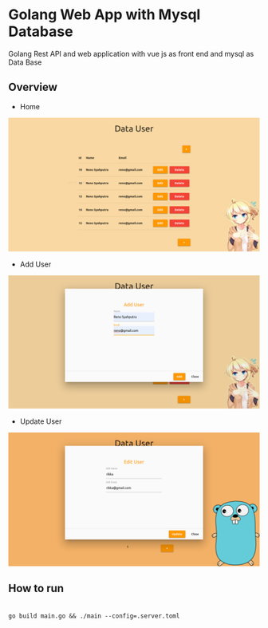 # Golang Web App with Mysql Database 

Golang Rest API and web application with vue js as front end and mysql as Data Base

## Overview
 
* Home

![GitHub Logo](/img/1.png)



* Add User

![GitHub Logo](/img/2.png)



* Update User

![GitHub Logo](/img/3.png)



## How to run

```

go build main.go && ./main --config=.server.toml

```
